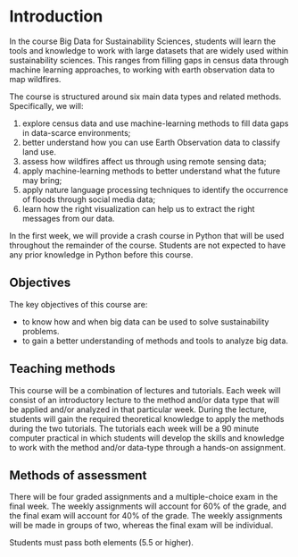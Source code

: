 # Introduction

In the course Big Data for Sustainability Sciences, students will learn the tools and knowledge to work with large datasets that are widely used within sustainability sciences. This ranges from filling gaps in census data through machine learning approaches, to working with earth observation data to map wildfires. 

The course is structured around six main data types and related methods. Specifically, we will:

1. explore census data and use machine-learning methods to fill data gaps in data-scarce environments;
2. better understand how you can use Earth Observation data to classify land use.
3. assess how wildfires affect us through using remote sensing data;
4. apply machine-learning methods to better understand what the future may bring;
5. apply nature language processing techniques to identify the occurrence of floods through social media data;
6. learn how the right visualization can help us to extract the right messages from our data. 

In the first week, we will provide a crash course in Python that will be used throughout the remainder of the course. Students are not expected to have any prior knowledge in Python before this course. 

## Objectives
The key objectives of this course are:
* to know how and when big data can be used to solve sustainability problems.
* to gain a better understanding of methods and tools to analyze big data.

## Teaching methods
This course will be a combination of lectures and tutorials. Each week will consist of an introductory lecture to the method and/or data type that will be applied and/or analyzed in that particular week. During the lecture, students will gain the required theoretical knowledge to apply the methods during the two tutorials. The tutorials each week will be a 90 minute computer practical in which students will develop the skills and knowledge to work with the method and/or data-type through a hands-on assignment. 

## Methods of assessment
There will be four graded assignments and a multiple-choice exam in the final week. The weekly assignments will account for 60% of the grade, and the final exam will account for 40% of the grade. The weekly assignments will be made in groups of two, whereas the final exam will be individual.

Students must pass both elements (5.5 or higher). 
